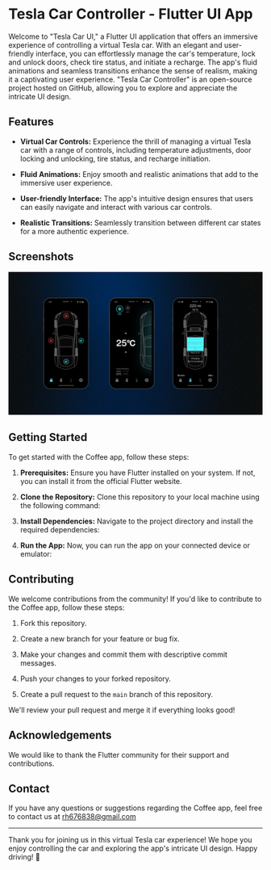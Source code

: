 # Tesla Car Controller - Flutter UI App


Welcome to "Tesla Car UI," a Flutter UI application that offers an immersive experience of controlling a virtual Tesla car. With an elegant and user-friendly interface, you can effortlessly manage the car's temperature, lock and unlock doors, check tire status, and initiate a recharge. The app's fluid animations and seamless transitions enhance the sense of realism, making it a captivating user experience. "Tesla Car Controller" is an open-source project hosted on GitHub, allowing you to explore and appreciate the intricate UI design.

## Features

- **Virtual Car Controls:** Experience the thrill of managing a virtual Tesla car with a range of controls, including temperature adjustments, door locking and unlocking, tire status, and recharge initiation.

- **Fluid Animations:** Enjoy smooth and realistic animations that add to the immersive user experience.

- **User-friendly Interface:** The app's intuitive design ensures that users can easily navigate and interact with various car controls.

- **Realistic Transitions:** Seamlessly transition between different car states for a more authentic experience.

## Screenshots


<img src="./demo.png">


## Getting Started

To get started with the Coffee app, follow these steps:

1. **Prerequisites:** Ensure you have Flutter installed on your system. If not, you can install it from the official Flutter website.

2. **Clone the Repository:** Clone this repository to your local machine using the following command:


3. **Install Dependencies:** Navigate to the project directory and install the required dependencies:


4. **Run the App:** Now, you can run the app on your connected device or emulator:


## Contributing

We welcome contributions from the community! If you'd like to contribute to the Coffee app, follow these steps:

1. Fork this repository.

2. Create a new branch for your feature or bug fix.

3. Make your changes and commit them with descriptive commit messages.

4. Push your changes to your forked repository.

5. Create a pull request to the `main` branch of this repository.

We'll review your pull request and merge it if everything looks good!


## Acknowledgements

We would like to thank the Flutter community for their support and contributions.

## Contact

If you have any questions or suggestions regarding the Coffee app, feel free to contact us at rh676838@gmail.com 

---
Thank you for joining us in this virtual Tesla car experience! We hope you enjoy controlling the car and exploring the app's intricate UI design. Happy driving! 🚗
